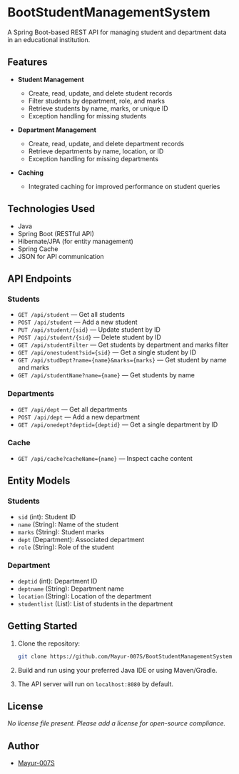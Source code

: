 # BootStudentManagementSystem

A Spring Boot-based REST API for managing student and department data in an educational institution.

## Features

- **Student Management**
  - Create, read, update, and delete student records
  - Filter students by department, role, and marks
  - Retrieve students by name, marks, or unique ID
  - Exception handling for missing students

- **Department Management**
  - Create, read, update, and delete department records
  - Retrieve departments by name, location, or ID
  - Exception handling for missing departments

- **Caching**
  - Integrated caching for improved performance on student queries

## Technologies Used

- Java
- Spring Boot (RESTful API)
- Hibernate/JPA (for entity management)
- Spring Cache
- JSON for API communication

## API Endpoints

### Students

- `GET /api/student` — Get all students
- `POST /api/student` — Add a new student
- `PUT /api/student/{sid}` — Update student by ID
- `POST /api/student/{sid}` — Delete student by ID
- `GET /api/studentFilter` — Get students by department and marks filter
- `GET /api/onestudent?sid={sid}` — Get a single student by ID
- `GET /api/studDept?name={name}&marks={marks}` — Get student by name and marks
- `GET /api/studentName?name={name}` — Get students by name

### Departments

- `GET /api/dept` — Get all departments
- `POST /api/dept` — Add a new department
- `GET /api/onedept?deptid={deptid}` — Get a single department by ID

### Cache

- `GET /api/cache?cacheName={name}` — Inspect cache content

## Entity Models

### Students

- `sid` (int): Student ID
- `name` (String): Name of the student
- `marks` (String): Student marks
- `dept` (Department): Associated department
- `role` (String): Role of the student

### Department

- `deptid` (int): Department ID
- `deptname` (String): Department name
- `location` (String): Location of the department
- `studentlist` (List<Students>): List of students in the department

## Getting Started

1. Clone the repository:
   ```bash
   git clone https://github.com/Mayur-007S/BootStudentManagementSystem.git
   ```
2. Build and run using your preferred Java IDE or using Maven/Gradle.

3. The API server will run on `localhost:8080` by default.

## License

_No license file present. Please add a license for open-source compliance._

## Author

- [Mayur-007S](https://github.com/Mayur-007S)

